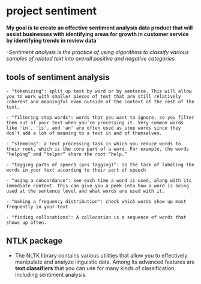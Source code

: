 # project sentiment

**My goal is to create an effective sentiment analysis data product that will assist businesses with identifying areas for growth in customer service by identifying trends in review data**

_-Sentiment analysis is the practice of using algorithms to classify various samples of related text into overall positive and negative categories._

## tools of sentiment analysis

    - "tokenizing": split up text by word or by sentence. This will allow you to work with smaller pieces of text that are still relatively coherent and meaningful even outside of the context of the rest of the text.

    - "filtering stop words": words that you want to ignore, so you filter them out of your text when you’re processing it. Very common words like 'in', 'is', and 'an' are often used as stop words since they don’t add a lot of meaning to a text in and of themselves.

    - "stemming": a text processing task in which you reduce words to their root, which is the core part of a word. For example, the words “helping” and “helper” share the root “help.”

    - "tagging parts of speech (pos tagging)": is the task of labeling the words in your text according to their part of speech

    - "using a concordance": see each time a word is used, along with its immediate context. This can give you a peek into how a word is being used at the sentence level and what words are used with it.

    - "making a frequency distribution": check which words show up most frequently in your text

    - "finding collocations": A collocation is a sequence of words that shows up often.

## NTLK package

- The NLTK library contains various utilities that allow you to effectively manipulate and analyze linguistic data. Among its advanced features are **text classifiers** that you can use for many kinds of classification, including sentiment analysis.
